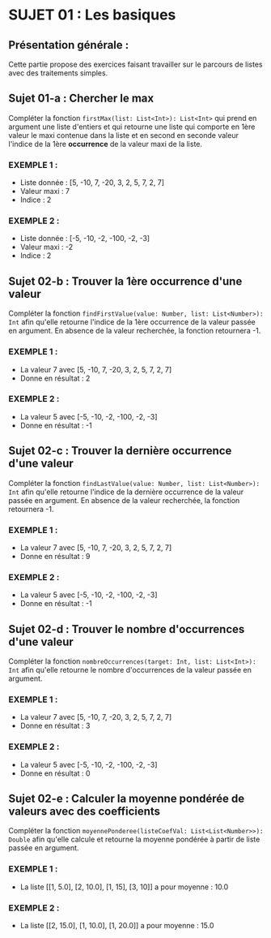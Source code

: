 # SUJET 01 : Les basiques

## Présentation générale :
Cette partie propose des exercices faisant travailler sur le parcours de listes avec des traitements simples.

## Sujet 01-a : Chercher le max
Compléter la fonction `firstMax(list: List<Int>): List<Int>` qui prend en argument une liste d'entiers et qui retourne une liste qui comporte en 1ère valeur le maxi contenue dans la liste et en second en seconde valeur l'indice de la 1ère **occurrence** de la valeur maxi de la liste.

### EXEMPLE 1 :
* Liste donnée : [5, -10, 7, -20, 3, 2, 5, 7, 2, 7]
* Valeur maxi : 7
* Indice : 2

### EXEMPLE 2 :
* Liste donnée : [-5, -10, -2, -100, -2, -3]
* Valeur maxi : -2
* Indice : 2


## Sujet 02-b : Trouver la 1ère occurrence d'une valeur
Compléter la fonction `findFirstValue(value: Number, list: List<Number>): Int` afin qu'elle retourne l'indice de la 1ère occurrence de la valeur passée en argument. En absence de la valeur recherchée, la fonction retournera -1.

### EXEMPLE 1 :
* La valeur 7 avec [5, -10, 7, -20, 3, 2, 5, 7, 2, 7]
* Donne en résultat : 2

### EXEMPLE 2 :
* La valeur 5 avec [-5, -10, -2, -100, -2, -3]
* Donne en résultat : -1


## Sujet 02-c : Trouver la dernière occurrence d'une valeur
Compléter la fonction `findLastValue(value: Number, list: List<Number>): Int` afin qu'elle retourne l'indice de la dernière occurrence de la valeur passée en argument. En absence de la valeur recherchée, la fonction retournera -1.

### EXEMPLE 1 :
* La valeur 7 avec [5, -10, 7, -20, 3, 2, 5, 7, 2, 7]
* Donne en résultat : 9

### EXEMPLE 2 :
* La valeur 5 avec [-5, -10, -2, -100, -2, -3]
* Donne en résultat : -1


## Sujet 02-d : Trouver le nombre d'occurrences d'une valeur
Compléter la fonction `nombreOccurrences(target: Int, list: List<Int>): Int` afin qu'elle retourne le nombre d'occurrences de la valeur passée en argument.

### EXEMPLE 1 :
* La valeur 7 avec [5, -10, 7, -20, 3, 2, 5, 7, 2, 7]
* Donne en résultat : 3

### EXEMPLE 2 :
* La valeur 5 avec [-5, -10, -2, -100, -2, -3]
* Donne en résultat : 0


## Sujet 02-e : Calculer la moyenne pondérée de valeurs avec des coefficients
Compléter la fonction `moyennePonderee(listeCoefVal: List<List<Number>>): Double` afin qu'elle calcule et retourne la moyenne pondérée à partir de liste passée en argument.

### EXEMPLE 1 :
* La liste [[1, 5.0], [2, 10.0], [1, 15], [3, 10]] a pour moyenne : 10.0

### EXEMPLE 2 :
* La liste [[2, 15.0], [1, 10.0], [1, 20.0]] a pour moyenne : 15.0

